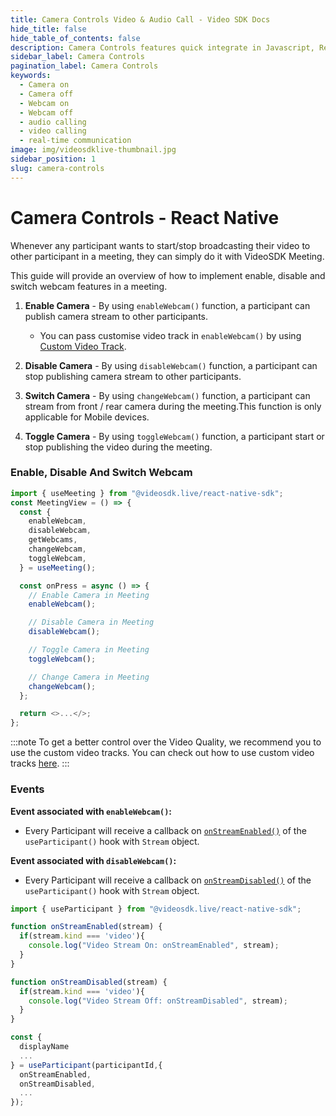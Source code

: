 ```yaml
---
title: Camera Controls Video & Audio Call - Video SDK Docs
hide_title: false
hide_table_of_contents: false
description: Camera Controls features quick integrate in Javascript, React JS, Android, IOS, React Native, Flutter with Video SDK to add live video & audio conferencing to your applications.
sidebar_label: Camera Controls
pagination_label: Camera Controls
keywords:
  - Camera on
  - Camera off
  - Webcam on
  - Webcam off
  - audio calling
  - video calling
  - real-time communication
image: img/videosdklive-thumbnail.jpg
sidebar_position: 1
slug: camera-controls
---
```


# Camera Controls - React Native

Whenever any participant wants to start/stop broadcasting their video to other participant in a meeting, they can simply do it with VideoSDK Meeting.

This guide will provide an overview of how to implement enable, disable and switch webcam features in a meeting.

1. **Enable Camera** - By using `enableWebcam()` function, a participant can publish camera stream to other participants.

   - You can pass customise video track in `enableWebcam()` by using [Custom Video Track](/react-native/guide/video-and-audio-calling-api-sdk/features/custom-track/custom-video-track#using-custom-video-track).

2. **Disable Camera** - By using `disableWebcam()` function, a participant can stop publishing camera stream to other participants.

3. **Switch Camera** - By using `changeWebcam()` function, a participant can stream from front / rear camera during the meeting.This function is only applicable for Mobile devices.

4. **Toggle Camera** - By using `toggleWebcam()` function, a participant start or stop publishing the video during the meeting.

### Enable, Disable And Switch Webcam

```js
import { useMeeting } from "@videosdk.live/react-native-sdk";
const MeetingView = () => {
  const {
    enableWebcam,
    disableWebcam,
    getWebcams,
    changeWebcam,
    toggleWebcam,
  } = useMeeting();

  const onPress = async () => {
    // Enable Camera in Meeting
    enableWebcam();

    // Disable Camera in Meeting
    disableWebcam();

    // Toggle Camera in Meeting
    toggleWebcam();

    // Change Camera in Meeting
    changeWebcam();
  };

  return <>...</>;
};
```

:::note
To get a better control over the Video Quality, we recommend you to use the custom video tracks. You can check out how to use custom video tracks [here](./custom-track/custom-video-track.md).
:::

### Events

**Event associated with `enableWebcam()`:**

- Every Participant will receive a callback on [`onStreamEnabled()`](../../../api/sdk-reference/use-participant/events#onstreamenabled) of the `useParticipant()` hook with `Stream` object.

**Event associated with `disableWebcam()`:**

- Every Participant will receive a callback on [`onStreamDisabled()`](../../../api/sdk-reference/use-participant/events#onstreamdisabled) of the `useParticipant()` hook with `Stream` object.

```js
import { useParticipant } from "@videosdk.live/react-native-sdk";

function onStreamEnabled(stream) {
  if(stream.kind === 'video'){
    console.log("Video Stream On: onStreamEnabled", stream);
  }
}

function onStreamDisabled(stream) {
  if(stream.kind === 'video'){
    console.log("Video Stream Off: onStreamDisabled", stream);
  }
}

const {
  displayName
  ...
} = useParticipant(participantId,{
  onStreamEnabled,
  onStreamDisabled,
  ...
});
```
